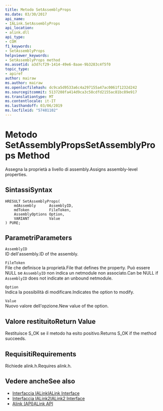```yaml
---
title: Metodo SetAssemblyProps
ms.date: 03/30/2017
api_name:
- IALink.SetAssemblyProps
api_location:
- alink.dll
api_type:
- COM
f1_keywords:
- SetAssemblyProps
helpviewer_keywords:
- SetAssemblyProps method
ms.assetid: a3d7cf29-1414-49e6-8aae-9b3283c4f5f0
topic_type:
- apiref
author: mairaw
ms.author: mairaw
ms.openlocfilehash: dc9ca5d9533a6c4a297155a47ac0061f1232d242
ms.sourcegitcommit: 5137208fa414d9ca3c58cdfd2155ac81bc89e917
ms.translationtype: MT
ms.contentlocale: it-IT
ms.lasthandoff: 03/06/2019
ms.locfileid: "57481102"
---
```

# <a name="setassemblyprops-method"></a><span data-ttu-id="59755-102">Metodo SetAssemblyProps</span><span class="sxs-lookup"><span data-stu-id="59755-102">SetAssemblyProps Method</span></span>
<span data-ttu-id="59755-103">Assegna la proprietà a livello di assembly.</span><span class="sxs-lookup"><span data-stu-id="59755-103">Assigns assembly-level properties.</span></span>  
  
## <a name="syntax"></a><span data-ttu-id="59755-104">Sintassi</span><span class="sxs-lookup"><span data-stu-id="59755-104">Syntax</span></span>  
  
```  
HRESULT SetAssemblyProps(  
    mdAssembly      AssemblyID,  
    mdToken         FileToken,  
    AssemblyOptions Option,  
    VARIANT         Value  
) PURE;  
```  
  
## <a name="parameters"></a><span data-ttu-id="59755-105">Parametri</span><span class="sxs-lookup"><span data-stu-id="59755-105">Parameters</span></span>  
 `AssemblyID`  
 <span data-ttu-id="59755-106">ID dell'assembly.</span><span class="sxs-lookup"><span data-stu-id="59755-106">ID of the assembly.</span></span>  
  
 `FileToken`  
 <span data-ttu-id="59755-107">File che definisce la proprietà.</span><span class="sxs-lookup"><span data-stu-id="59755-107">File that defines the property.</span></span> <span data-ttu-id="59755-108">Può essere NULL se `AssemblyID` non indica un netmodule non associato.</span><span class="sxs-lookup"><span data-stu-id="59755-108">Can be NULL if `AssemblyID` does not indicate an unbound netmodule.</span></span>  
  
 `Option`  
 <span data-ttu-id="59755-109">Indica la possibilità di modificare.</span><span class="sxs-lookup"><span data-stu-id="59755-109">Indicates the option to modify.</span></span>  
  
 `Value`  
 <span data-ttu-id="59755-110">Nuovo valore dell'opzione.</span><span class="sxs-lookup"><span data-stu-id="59755-110">New value of the option.</span></span>  
  
## <a name="return-value"></a><span data-ttu-id="59755-111">Valore restituito</span><span class="sxs-lookup"><span data-stu-id="59755-111">Return Value</span></span>  
 <span data-ttu-id="59755-112">Restituisce S_OK se il metodo ha esito positivo.</span><span class="sxs-lookup"><span data-stu-id="59755-112">Returns S_OK if the method succeeds.</span></span>  
  
## <a name="requirements"></a><span data-ttu-id="59755-113">Requisiti</span><span class="sxs-lookup"><span data-stu-id="59755-113">Requirements</span></span>  
 <span data-ttu-id="59755-114">Richiede alink.h.</span><span class="sxs-lookup"><span data-stu-id="59755-114">Requires alink.h.</span></span>  
  
## <a name="see-also"></a><span data-ttu-id="59755-115">Vedere anche</span><span class="sxs-lookup"><span data-stu-id="59755-115">See also</span></span>
- [<span data-ttu-id="59755-116">Interfaccia IALink</span><span class="sxs-lookup"><span data-stu-id="59755-116">IALink Interface</span></span>](../../../../docs/framework/unmanaged-api/alink/ialink-interface.md)
- [<span data-ttu-id="59755-117">Interfaccia IALink2</span><span class="sxs-lookup"><span data-stu-id="59755-117">IALink2 Interface</span></span>](../../../../docs/framework/unmanaged-api/alink/ialink2-interface.md)
- [<span data-ttu-id="59755-118">Alink (API)</span><span class="sxs-lookup"><span data-stu-id="59755-118">ALink API</span></span>](../../../../docs/framework/unmanaged-api/alink/index.md)
